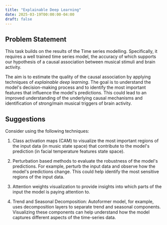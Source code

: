 ```yaml
---
title: "Explainable Deep Learning"
date: 2025-03-19T00:00:00-04:00
draft: false
---
```



## Problem Statement

This task builds on the results of the Time series modelling. Specifically, it requires a well trained time series model, the accuracy of which supports our hypothesis of a causal association between musical stimuli and brain activity.  

The aim is to estimate the quality of the causal association by applying techniques of *explainable deep learning*. The goal is to understand the model's decision-making process and to identify the most important features that influence the model's predictions. This could lead to an improved understanding of the underlying causal mechanisms and identification of strong/main musical triggers of brain activity.

## Suggestions

Consider using the following techniques:
    
1. Class activation maps (CAM) to visualize the most important regions of the input data (in music state space) that contribute to the model's prediction (in facial temperature features state space).

2. Perturbation based methods to evaluate the robustness of the model's predictions. For example, perturb the input data and observe how the model's predictions change. This could help identify the most sensitive regions of the input data.

3. Attention weights visualization to provide insights into which parts of the input the model is paying attention to.

4. Trend and Seasonal Decomposition: Autoformer model, for example, uses decomposition layers to separate trend and seasonal components. Visualizing these components can help understand how the model captures different aspects of the time-series data.
